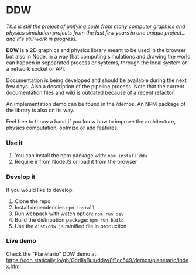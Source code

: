# DDW

*This is still the project of unifying code from many computer graphics and physics simulation projects from the last few years in one unique project... and it's still work in progress.*

**DDW** is a 2D graphics and physics library meant to be used in the browser but also in Node, in a way that computing simulations and drawing the world can happen in sepparated process or systems, through the local system or a network socket or API.

Documentation is being developed and should be available during the next few days. Also a description of the pipeline process. Note that the current documentation files and wiki is outdated because of a recent refactor.

An implementation demo can be found in the /demos. An NPM package of the library is also on its way.

Feel free to throw a hand if you know how to improve the architecture, physics computation, optmize or add features.


### Use it

1. You can install the npm package with: `npm install ddw`
2. Require ir from NodeJS or load it from the browser


### Develop it

If you would like to develop:
1. Clone the repo
2. Install dependencies `npm install`
3. Run webpack with watch option: `npm run dev`
4. Build the distribution package: `npm run build`
6. Use the `dist/ddw.js` minified file in production


### Live demo

Check the "Planetario" DDW demo at: https://cdn.statically.io/gh/GorillaBus/ddw/8f1cc549/demos/planetario/index.html

